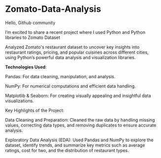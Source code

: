 # Zomato-Data-Analysis
Hello, Github community

I’m excited to share a recent project where I used Python and Python libraries to Zomato Dataset

Analyzed Zomato's restaurant dataset to uncover key insights into restaurant ratings, pricing, and popular cuisines across different cities, using Python’s powerful data analysis and visualization libraries.

**Technologies Used**:

Pandas: For data cleaning, manipulation, and analysis.

NumPy: For numerical computations and efficient data handling.

Matplotlib & Seaborn: For creating visually appealing and insightful data visualizations.


Key Highlights of the Project:

Data Cleaning and Preparation: Cleaned the raw data by handling missing values, correcting data types, and removing duplicates to ensure accurate analysis.

Exploratory Data Analysis (EDA): Used Pandas and NumPy to explore the dataset, identify trends, and summarize key metrics such as average ratings, cost for two, and the distribution of restaurant types.

